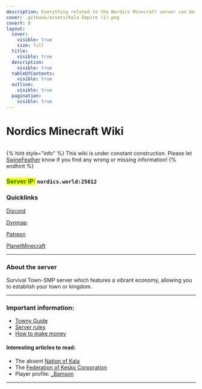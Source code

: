 ```yaml
---
description: Everything related to the Nordics Minecraft server can be found here!
cover: .gitbook/assets/Kala Empire (1).png
coverY: 0
layout:
  cover:
    visible: true
    size: full
  title:
    visible: true
  description:
    visible: true
  tableOfContents:
    visible: true
  outline:
    visible: true
  pagination:
    visible: true
---
```


# Nordics Minecraft Wiki

<figure><img src=".gitbook/assets/NU BannerFlags (1).png" alt=""><figcaption></figcaption></figure>

{% hint style="info" %}
This wiki is under constant construction. Please let [SwineFeather](misc/personnel-list/swinefeather.md) know if you find any wrong or missing information!
{% endhint %}

### <mark style="color:green;">Server IP:</mark> `nordics.world:25612`

### Quicklinks

[Discord](https://discord.gg/nordics)

[Dynmap](http://www.nordics.world:8123)

[Patreon](https://www.patreon.com/nordics)

[PlanetMinecraft](https://www.planetminecraft.com/server/nordics-minecraft-server/)

***

### About the server

Survival Town-SMP server which features a vibrant economy, allowing you to establish your town or kingdom.

***

### Important information:

* [Towny Guide](the-world/town-administration/towny-guide.md)
* [Server rules](new-players/server-rules.md)
* [How to make money](the-world/economy/make-money.md)

#### Interesting articles to read:

* The absent [Nation of Kala](the-world/civilization/nations/absent-nations/kala.md)
* The [Federation of Kesko Corporation](the-world/civilization/nations/present-nations/kesko-corporation/)
* Player profile: [\_Bamson](the-world/civilization/towns/finland-region/garvia/garvian-residents/bamson.md)

***
